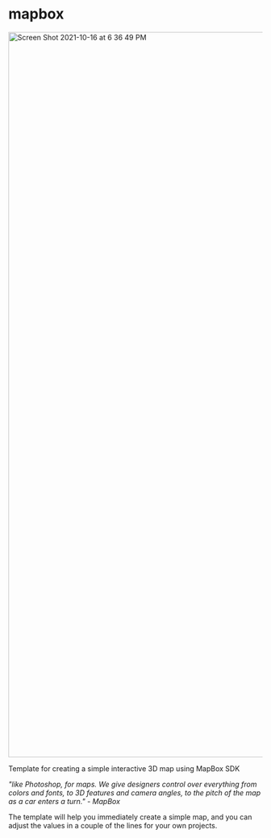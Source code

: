 # mapbox

<img width="1440" alt="Screen Shot 2021-10-16 at 6 36 49 PM" src="https://user-images.githubusercontent.com/75241036/137606839-e186c46f-f41c-4107-a766-9e338b03c2b9.png">

Template for creating a simple interactive 3D map using MapBox SDK

*"like Photoshop, for maps. We give designers control over everything from colors and fonts, 
to 3D features and camera angles, to the pitch of the map as a car enters a turn." - MapBox*

The template will help you immediately create a simple map, and you can adjust the values in a couple of the lines for your own projects.
